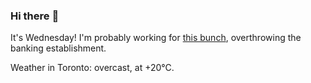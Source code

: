 ### Hi there :wave:

It's Wednesday! I'm probably working for [this bunch](https://github.com/kohofinancial), overthrowing the banking establishment.

Weather in Toronto: overcast, at +20°C.
